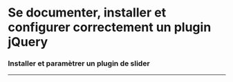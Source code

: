 <!-- footer: Copyright 2017 © Glenn ROLLAND – Reproduction interdite -->
<!-- page_number : true -->

<link rel="stylesheet" href="../../assets/style.css" />

# Se documenter, installer et configurer correctement un plugin jQuery

### Installer et paramètrer un plugin de slider

<!-- 03/05 EXERCICE -->

----

